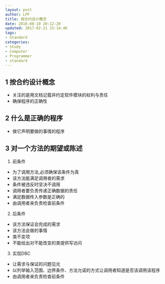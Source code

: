 ```yaml
---
layout: post
author: LPF
title: 按合约设计概念
date: 2016-08-10 20:12:20
updated: 2017-02-21 15:14:46
tags:
- Standard
categories:
- Study
- Computer
- Programmer
- standard
---
```


## 1 按合约设计概念

- 关注的是用文档记载并约定软件模块的权利与责任
- 确保程序的正确性
## 2 什么是正确的程序

- 做它声明要做的事情的程序

## 3 对一个方法的期望或陈述

1. 前条件
- 为了调用方法,必须确保该条件为真
- 该方法能满足调用者的需求
- 条件被违反时坚决不调用
- 调用者要负责传递正确数据的责任
- 满足数据传入参数是正确的
- 由调用者来负责检查前条件

2. 后条件
- 该方法保证会完成的需求
- 该方法会做的事情
- 类不变项
- 不能给出对不能改变的类提供写访问

3. 实现DBC
- 让需求与保证的问题见光
- 以列举输入范围、边界条件、方法允诺的方式让调用者知道是否该调用该程序
- 由调用者来负责检查前条件